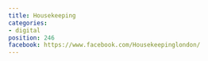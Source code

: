 ```yaml
---
title: Housekeeping
categories:
- digital
position: 246
facebook: https://www.facebook.com/Housekeepinglondon/
---
```


